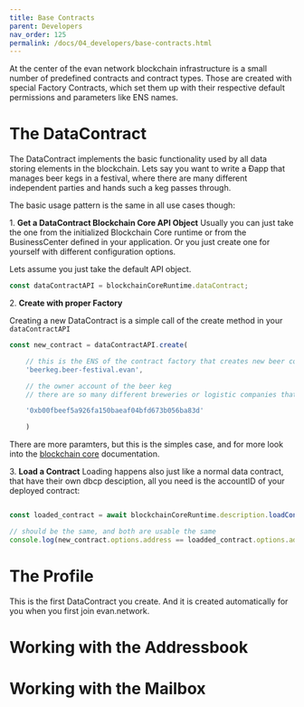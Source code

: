 ```yaml
---
title: Base Contracts
parent: Developers
nav_order: 125
permalink: /docs/04_developers/base-contracts.html
---
```


At the center of the evan network blockchain infrastructure is a small number of predefined contracts and contract
types. Those are created with special Factory Contracts, which set them up with their respective
default permissions and parameters like ENS names.

# The DataContract
The DataContract implements the basic functionality used by all data storing elements in the blockchain.
Lets say you want to write a Ðapp that manages beer kegs in a festival, where there are many different independent parties and hands such a keg passes through.

The basic usage pattern is the same in all use cases though:

1\. **Get a DataContract Blockchain Core API Object**
Usually you can just take the one from the initialized Blockchain Core runtime or from the
BusinessCenter defined in your application. Or you just create one for yourself with different configuration options.

Lets assume you just take the default API object.


```js
const dataContractAPI = blockchainCoreRuntime.dataContract;
```

2\. **Create with proper Factory**

Creating a new DataContract is a simple call of the create method in your `dataContractAPI`


```js
const new_contract = dataContractAPI.create(

    // this is the ENS of the contract factory that creates new beer contract instances for your application
    'beerkeg.beer-festival.evan',

    // the owner account of the beer keg
    // there are so many different breweries or logistic companies that own the keg

    '0xb00fbeef5a926fa150baeaf04bfd673b056ba83d'

    )
```

There are more paramters, but this is the simples case, and for more look into the [blockchain core](https://github.com/evannetwork/api-blockchain-core) documentation.

3\. **Load a Contract**
Loading happens also just like a normal data contract, that have their own dbcp desciption, all you need is the accountID of your deployed contract:

```js

const loaded_contract = await blockchainCoreRuntime.description.loadContract(new_contract.options.address);

// should be the same, and both are usable the same
console.log(new_contract.options.address == loadded_contract.options.address)
```



# The Profile

This is the first DataContract you create. And it is created automatically for you when you first join
evan.network.

# Working with the Addressbook

# Working with the Mailbox
